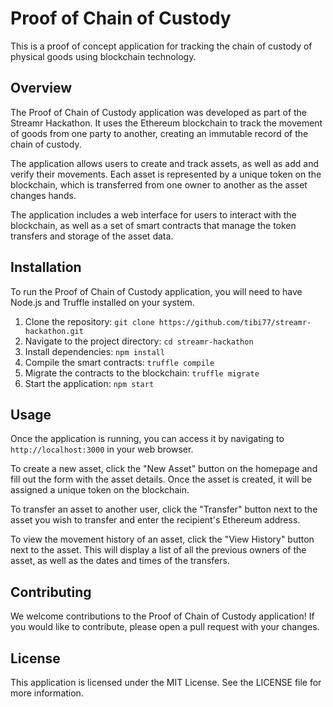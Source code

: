 # Proof of Chain of Custody

This is a proof of concept application for tracking the chain of custody of physical goods using blockchain technology.

## Overview

The Proof of Chain of Custody application was developed as part of the Streamr Hackathon. It uses the Ethereum blockchain to track the movement of goods from one party to another, creating an immutable record of the chain of custody.

The application allows users to create and track assets, as well as add and verify their movements. Each asset is represented by a unique token on the blockchain, which is transferred from one owner to another as the asset changes hands.

The application includes a web interface for users to interact with the blockchain, as well as a set of smart contracts that manage the token transfers and storage of the asset data.

## Installation

To run the Proof of Chain of Custody application, you will need to have Node.js and Truffle installed on your system.

1. Clone the repository: `git clone https://github.com/tibi77/streamr-hackathon.git`
2. Navigate to the project directory: `cd streamr-hackathon`
3. Install dependencies: `npm install`
4. Compile the smart contracts: `truffle compile`
5. Migrate the contracts to the blockchain: `truffle migrate`
6. Start the application: `npm start`

## Usage

Once the application is running, you can access it by navigating to `http://localhost:3000` in your web browser.

To create a new asset, click the "New Asset" button on the homepage and fill out the form with the asset details. Once the asset is created, it will be assigned a unique token on the blockchain.

To transfer an asset to another user, click the "Transfer" button next to the asset you wish to transfer and enter the recipient's Ethereum address.

To view the movement history of an asset, click the "View History" button next to the asset. This will display a list of all the previous owners of the asset, as well as the dates and times of the transfers.

## Contributing

We welcome contributions to the Proof of Chain of Custody application! If you would like to contribute, please open a pull request with your changes.

## License

This application is licensed under the MIT License. See the LICENSE file for more information.
